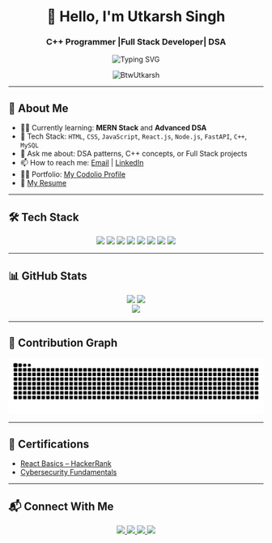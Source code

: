 <h1 align="center">👋 Hello, I'm Utkarsh Singh</h1>
<h3 align="center">C++ Programmer |Full Stack Developer| DSA</h3>

<p align="center">
  <img src="https://readme-typing-svg.demolab.com?font=Fira+Code&duration=4000&pause=1000&center=true&vCenter=true&width=500&lines=Passionate+Tech+Learner;Full+Stack+Developer+in+Progress;DSA+Problem+Solver;Open+Source+Enthusiast" alt="Typing SVG" />
</p>

<p align="center">
  <img src="https://komarev.com/ghpvc/?username=BtwUtkarsh&label=Profile%20Views&color=0e75b6&style=flat" alt="BtwUtkarsh" />
</p>

---

## 🚀 About Me

- 👨‍💻 Currently learning: **MERN Stack** and **Advanced DSA**
- 🔧 Tech Stack: `HTML`, `CSS`, `JavaScript`, `React.js`, `Node.js`, `FastAPI`, `C++`, `MySQL`
- 💬 Ask me about: DSA patterns, C++ concepts, or Full Stack projects
- 📫 How to reach me: [Email](mailto:us30095@gmail.com) | [LinkedIn](https://www.linkedin.com/in/utkarsh-singh-8807b9278)
- 🧑‍💻 Portfolio: [My Codolio Profile](https://codolio.com/profile/Utkarsh79/card)
- 📄 [My Resume](https://drive.google.com/file/d/1v69_dD8Z3WPusqcALjJizxhC2S4BvCnj/view?usp=sharing)

---

## 🛠️ Tech Stack

<p align="center">
  <img src="https://img.shields.io/badge/HTML-E34F26?style=for-the-badge&logo=html5&logoColor=white"/>
  <img src="https://img.shields.io/badge/CSS-1572B6?style=for-the-badge&logo=css3&logoColor=white"/>
  <img src="https://img.shields.io/badge/JavaScript-F7DF1E?style=for-the-badge&logo=javascript&logoColor=black"/>
  <img src="https://img.shields.io/badge/React-61DAFB?style=for-the-badge&logo=react&logoColor=black"/>
  <img src="https://img.shields.io/badge/Node.js-339933?style=for-the-badge&logo=node.js&logoColor=white"/>
  <img src="https://img.shields.io/badge/FastAPI-009688?style=for-the-badge&logo=fastapi&logoColor=white"/>
  <img src="https://img.shields.io/badge/C++-00599C?style=for-the-badge&logo=c%2B%2B&logoColor=white"/>
  <img src="https://img.shields.io/badge/MySQL-4479A1?style=for-the-badge&logo=mysql&logoColor=white"/>
</p>

---

## 📊 GitHub Stats

<p align="center">
  <img src="https://github-readme-stats.vercel.app/api?username=BtwUtkarsh&show_icons=true&theme=radical" height="150"/>
  <img src="https://github-readme-streak-stats.herokuapp.com/?user=BtwUtkarsh&theme=radical" height="150"/>
  <br/>
  <img src="https://github-readme-stats.vercel.app/api/top-langs/?username=BtwUtkarsh&layout=compact&theme=radical" height="150"/>
</p>

---

## 🐍 Contribution Graph

<p align="center">
  <img src="https://github.com/BtwUtkarsh/BtwUtkarsh/blob/output/github-contribution-grid-snake.svg" alt="Contribution Snake"/>
</p>

---

## 📜 Certifications

- [React Basics – HackerRank](https://www.hackerrank.com/certificates/5e2f93e0c123)
- [Cybersecurity Fundamentals](https://example.com/your-cyber-cert-link)

---

## 📬 Connect With Me

<p align="center">
  <a href="https://www.linkedin.com/in/utkarsh-singh-8807b9278" target="_blank">
    <img src="https://img.shields.io/badge/LinkedIn-0A66C2?style=for-the-badge&logo=linkedin&logoColor=white"/>
  </a>
  <a href="mailto:us30095@gmail.com">
    <img src="https://img.shields.io/badge/Gmail-D14836?style=for-the-badge&logo=gmail&logoColor=white"/>
  </a>
  <a href="https://leetcode.com/u/utkarsh_79chandel/">
    <img src="https://img.shields.io/badge/LeetCode-FFA116?style=for-the-badge&logo=leetcode&logoColor=black"/>
  </a>
  <a href="https://codolio.com/profile/Utkarsh79/card">
    <img src="https://img.shields.io/badge/Codolio-3B5998?style=for-the-badge&logo=github&logoColor=white"/>
  </a>
</p>








